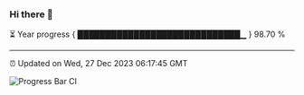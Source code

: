 ### Hi there 👋

⏳ Year progress { █████████████████████████████▁ } 98.70 %

---

⏰ Updated on Wed, 27 Dec 2023 06:17:45 GMT

![Progress Bar CI](https://github.com/liununu/liununu/workflows/Progress%20Bar%20CI/badge.svg)
